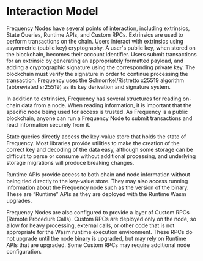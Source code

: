 # Interaction Model

Frequency Nodes have several points of interaction, including extrinsics, State Queries, Runtime APIs, and Custom RPCs.
Extrinsics are used to perform transactions on the chain.
Users interact with extrinsics using asymmetric (public key) cryptography.
A user's public key, when stored on the blockchain, becomes their account identifier.
Users submit transactions for an extrinsic by generating an appropriately formatted payload, and adding a cryptographic signature using the corresponding private key.
The blockchain must verify the signature in order to continue processing the transaction.
Frequency uses the Schnorrkel/Ristretto x25519 algorithm (abbreviated sr25519) as its key derivation and signature system.

In addition to extrinsics, Frequency has several structures for reading on-chain data from a node.
When reading information, it is important that the specific node being used for access is trusted.
As Frequency is a public blockchain, anyone can run a Frequency Node to submit transactions and read information securely from it.

State queries directly access the key-value store that holds the state of Frequency.
Most libraries provide utilities to make the creation of the correct key and decoding of the data easy, although some storage can be difficult to parse or consume without additional processing, and underlying storage migrations will produce breaking changes.

Runtime APIs provide access to both chain and node information without being tied directly to the key-value store.
They may also access running information about the Frequency node such as the version of the binary.
These are “Runtime” APIs as they are deployed with the Runtime Wasm upgrades.

Frequency Nodes are also configured to provide a layer of Custom RPCs (Remote Procedure Calls).
Custom RPCs are deployed only on the node, so allow for heavy processing, external calls, or other code that is not appropriate for the Wasm runtime execution environment.
These RPCs do not upgrade until the node binary is upgraded, but may rely on Runtime APIs that are upgraded.
Some Custom RPCs may require additional node configuration.
